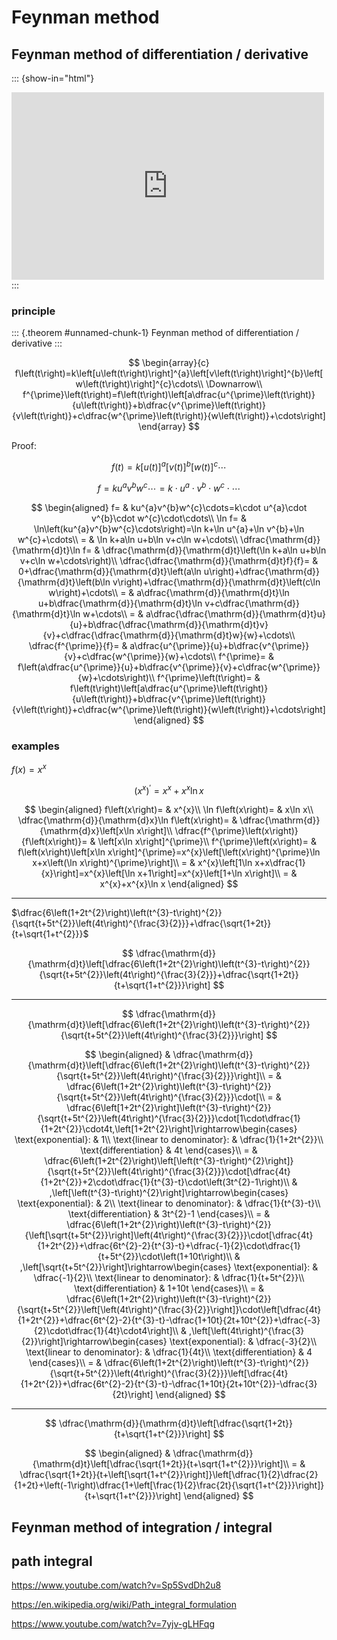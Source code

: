 # Feynman method

## Feynman method of differentiation / derivative

::: {show-in="html"}
<iframe width=500 height=300 frameborder="0" allowfullscreen src="https://player.bilibili.com/player.html?bvid=BV1hG411Z7Cb&autoplay=0"></iframe>
:::

### principle

::: {.theorem #unnamed-chunk-1}
Feynman method of differentiation / derivative
:::

$$
\begin{array}{c}
f\left(t\right)=k\left[u\left(t\right)\right]^{a}\left[v\left(t\right)\right]^{b}\left[w\left(t\right)\right]^{c}\cdots\\
\Downarrow\\
f^{\prime}\left(t\right)=f\left(t\right)\left[a\dfrac{u^{\prime}\left(t\right)}{u\left(t\right)}+b\dfrac{v^{\prime}\left(t\right)}{v\left(t\right)}+c\dfrac{w^{\prime}\left(t\right)}{w\left(t\right)}+\cdots\right]
\end{array}
$$

Proof:

$$
f\left(t\right)=k\left[u\left(t\right)\right]^{a}\left[v\left(t\right)\right]^{b}\left[w\left(t\right)\right]^{c}\cdots
$$

$$
f=ku^{a}v^{b}w^{c}\cdots=k\cdot u^{a}\cdot v^{b}\cdot w^{c}\cdot\cdots
$$

$$
\begin{aligned}
f= & ku^{a}v^{b}w^{c}\cdots=k\cdot u^{a}\cdot v^{b}\cdot w^{c}\cdot\cdots\\
\ln f= & \ln\left(ku^{a}v^{b}w^{c}\cdots\right)=\ln k+\ln u^{a}+\ln v^{b}+\ln w^{c}+\cdots\\
= & \ln k+a\ln u+b\ln v+c\ln w+\cdots\\
\dfrac{\mathrm{d}}{\mathrm{d}t}\ln f= & \dfrac{\mathrm{d}}{\mathrm{d}t}\left(\ln k+a\ln u+b\ln v+c\ln w+\cdots\right)\\
\dfrac{\dfrac{\mathrm{d}}{\mathrm{d}t}f}{f}= & 0+\dfrac{\mathrm{d}}{\mathrm{d}t}\left(a\ln u\right)+\dfrac{\mathrm{d}}{\mathrm{d}t}\left(b\ln v\right)+\dfrac{\mathrm{d}}{\mathrm{d}t}\left(c\ln w\right)+\cdots\\
= & a\dfrac{\mathrm{d}}{\mathrm{d}t}\ln u+b\dfrac{\mathrm{d}}{\mathrm{d}t}\ln v+c\dfrac{\mathrm{d}}{\mathrm{d}t}\ln w+\cdots\\
= & a\dfrac{\dfrac{\mathrm{d}}{\mathrm{d}t}u}{u}+b\dfrac{\dfrac{\mathrm{d}}{\mathrm{d}t}v}{v}+c\dfrac{\dfrac{\mathrm{d}}{\mathrm{d}t}w}{w}+\cdots\\
\dfrac{f^{\prime}}{f}= & a\dfrac{u^{\prime}}{u}+b\dfrac{v^{\prime}}{v}+c\dfrac{w^{\prime}}{w}+\cdots\\
f^{\prime}= & f\left(a\dfrac{u^{\prime}}{u}+b\dfrac{v^{\prime}}{v}+c\dfrac{w^{\prime}}{w}+\cdots\right)\\
f^{\prime}\left(t\right)= & f\left(t\right)\left[a\dfrac{u^{\prime}\left(t\right)}{u\left(t\right)}+b\dfrac{v^{\prime}\left(t\right)}{v\left(t\right)}+c\dfrac{w^{\prime}\left(t\right)}{w\left(t\right)}+\cdots\right]
\end{aligned}
$$

$$
\tag*{$\Box$}
$$

### examples

$f\left(x\right)=x^{x}$

$$
\left(x^{x}\right)^{\prime}=x^{x}+x^{x}\ln x
$$

$$
\begin{aligned}
f\left(x\right)= & x^{x}\\
\ln f\left(x\right)= & x\ln x\\
\dfrac{\mathrm{d}}{\mathrm{d}x}\ln f\left(x\right)= & \dfrac{\mathrm{d}}{\mathrm{d}x}\left[x\ln x\right]\\
\dfrac{f^{\prime}\left(x\right)}{f\left(x\right)}= & \left[x\ln x\right]^{\prime}\\
f^{\prime}\left(x\right)= & f\left(x\right)\left[x\ln x\right]^{\prime}=x^{x}\left[\left(x\right)^{\prime}\ln x+x\left(\ln x\right)^{\prime}\right]\\
= & x^{x}\left[1\ln x+x\dfrac{1}{x}\right]=x^{x}\left[\ln x+1\right]=x^{x}\left[1+\ln x\right]\\
= & x^{x}+x^{x}\ln x
\end{aligned}
$$

$$
\tag*{$\Box$}
$$

***

$\dfrac{6\left(1+2t^{2}\right)\left(t^{3}-t\right)^{2}}{\sqrt{t+5t^{2}}\left(4t\right)^{\frac{3}{2}}}+\dfrac{\sqrt{1+2t}}{t+\sqrt{1+t^{2}}}$

$$
\dfrac{\mathrm{d}}{\mathrm{d}t}\left[\dfrac{6\left(1+2t^{2}\right)\left(t^{3}-t\right)^{2}}{\sqrt{t+5t^{2}}\left(4t\right)^{\frac{3}{2}}}+\dfrac{\sqrt{1+2t}}{t+\sqrt{1+t^{2}}}\right]
$$

***

$$
\dfrac{\mathrm{d}}{\mathrm{d}t}\left[\dfrac{6\left(1+2t^{2}\right)\left(t^{3}-t\right)^{2}}{\sqrt{t+5t^{2}}\left(4t\right)^{\frac{3}{2}}}\right]
$$

$$
\begin{aligned}
 & \dfrac{\mathrm{d}}{\mathrm{d}t}\left[\dfrac{6\left(1+2t^{2}\right)\left(t^{3}-t\right)^{2}}{\sqrt{t+5t^{2}}\left(4t\right)^{\frac{3}{2}}}\right]\\
= & \dfrac{6\left(1+2t^{2}\right)\left(t^{3}-t\right)^{2}}{\sqrt{t+5t^{2}}\left(4t\right)^{\frac{3}{2}}}\cdot[\\
= & \dfrac{6\left[1+2t^{2}\right]\left(t^{3}-t\right)^{2}}{\sqrt{t+5t^{2}}\left(4t\right)^{\frac{3}{2}}}\cdot[1\cdot\dfrac{1}{1+2t^{2}}\cdot4t,\left[1+2t^{2}\right]\rightarrow\begin{cases}
\text{exponential}: & 1\\
\text{linear to denominator}: & \dfrac{1}{1+2t^{2}}\\
\text{differentiation} & 4t
\end{cases}\\
= & \dfrac{6\left(1+2t^{2}\right)\left[\left(t^{3}-t\right)^{2}\right]}{\sqrt{t+5t^{2}}\left(4t\right)^{\frac{3}{2}}}\cdot[\dfrac{4t}{1+2t^{2}}+2\cdot\dfrac{1}{t^{3}-t}\cdot\left(3t^{2}-1\right)\\
 & ,\left[\left(t^{3}-t\right)^{2}\right]\rightarrow\begin{cases}
\text{exponential}: & 2\\
\text{linear to denominator}: & \dfrac{1}{t^{3}-t}\\
\text{differentiation} & 3t^{2}-1
\end{cases}\\
= & \dfrac{6\left(1+2t^{2}\right)\left(t^{3}-t\right)^{2}}{\left[\sqrt{t+5t^{2}}\right]\left(4t\right)^{\frac{3}{2}}}\cdot[\dfrac{4t}{1+2t^{2}}+\dfrac{6t^{2}-2}{t^{3}-t}+\dfrac{-1}{2}\cdot\dfrac{1}{t+5t^{2}}\cdot\left(1+10t\right)\\
 & ,\left[\sqrt{t+5t^{2}}\right]\rightarrow\begin{cases}
\text{exponential}: & \dfrac{-1}{2}\\
\text{linear to denominator}: & \dfrac{1}{t+5t^{2}}\\
\text{differentiation} & 1+10t
\end{cases}\\
= & \dfrac{6\left(1+2t^{2}\right)\left(t^{3}-t\right)^{2}}{\sqrt{t+5t^{2}}\left[\left(4t\right)^{\frac{3}{2}}\right]}\cdot\left[\dfrac{4t}{1+2t^{2}}+\dfrac{6t^{2}-2}{t^{3}-t}-\dfrac{1+10t}{2t+10t^{2}}+\dfrac{-3}{2}\cdot\dfrac{1}{4t}\cdot4\right]\\
 & ,\left[\left(4t\right)^{\frac{3}{2}}\right]\rightarrow\begin{cases}
\text{exponential}: & \dfrac{-3}{2}\\
\text{linear to denominator}: & \dfrac{1}{4t}\\
\text{differentiation} & 4
\end{cases}\\
= & \dfrac{6\left(1+2t^{2}\right)\left(t^{3}-t\right)^{2}}{\sqrt{t+5t^{2}}\left(4t\right)^{\frac{3}{2}}}\left[\dfrac{4t}{1+2t^{2}}+\dfrac{6t^{2}-2}{t^{3}-t}-\dfrac{1+10t}{2t+10t^{2}}-\dfrac{3}{2t}\right]
\end{aligned}
$$

***

$$
\dfrac{\mathrm{d}}{\mathrm{d}t}\left[\dfrac{\sqrt{1+2t}}{t+\sqrt{1+t^{2}}}\right]
$$

$$
\begin{aligned}
 & \dfrac{\mathrm{d}}{\mathrm{d}t}\left[\dfrac{\sqrt{1+2t}}{t+\sqrt{1+t^{2}}}\right]\\
= & \dfrac{\sqrt{1+2t}}{t+\left[\sqrt{1+t^{2}}\right]}\left[\dfrac{1}{2}\dfrac{2}{1+2t}+\left(-1\right)\dfrac{1+\left[\frac{1}{2}\frac{2t}{\sqrt{1+t^{2}}}\right]}{t+\sqrt{1+t^{2}}}\right]
\end{aligned}
$$

$$
\tag*{$\Box$}
$$

## Feynman method of integration / integral

## path integral

https://www.youtube.com/watch?v=Sp5SvdDh2u8

https://en.wikipedia.org/wiki/Path_integral_formulation

https://www.youtube.com/watch?v=7yjv-gLHFqg
